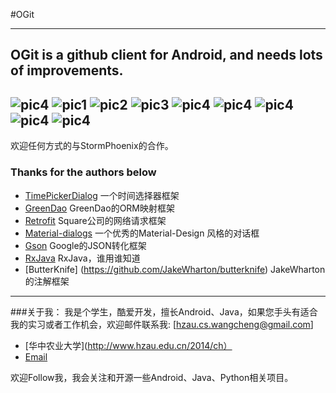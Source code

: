 #OGit

---------------------
OGit is a github client for Android, and needs lots of improvements.
---------------------
![pic4](https://github.com/StormPhoenix/OGit/raw/master/screenshot/device-2017-03-16-154618.png)
![pic1](https://github.com/StormPhoenix/OGit/raw/master/screenshot/device-2017-03-16-153852.png)
![pic2](https://github.com/StormPhoenix/OGit/raw/master/screenshot/device-2017-03-16-154201.png)
![pic3](https://github.com/StormPhoenix/OGit/raw/master/screenshot/device-2017-03-16-154438.png)
![pic4](https://github.com/StormPhoenix/OGit/raw/master/screenshot/device-2017-03-16-154450.png)
![pic4](https://github.com/StormPhoenix/OGit/raw/master/screenshot/device-2017-03-16-154509.png)
![pic4](https://github.com/StormPhoenix/OGit/raw/master/screenshot/device-2017-03-16-162708.png)
![pic4](https://github.com/StormPhoenix/OGit/raw/master/screenshot/device-2017-03-16-162757.png)
![pic4](https://github.com/StormPhoenix/OGit/raw/master/screenshot/device-2017-03-16-162829.png)
---------------------
欢迎任何方式的与StormPhoenix的合作。

### Thanks for the authors below

*	[TimePickerDialog](https://github.com/JZXiang/TimePickerDialog) 一个时间选择器框架
*	[GreenDao](https://github.com/greenrobot/greenDAO) GreenDao的ORM映射框架
* [Retrofit](https://github.com/square/retrofit) Square公司的网络请求框架
* [Material-dialogs](https://github.com/afollestad/material-dialogs) 一个优秀的Material-Design 风格的对话框
*	[Gson](https://github.com/google/gson) Google的JSON转化框架
* [RxJava](https://github.com/ReactiveX/RxJava) RxJava，谁用谁知道
* [ButterKnife] (https://github.com/JakeWharton/butterknife) JakeWharton的注解框架

-------


###关于我：
我是个学生，酷爱开发，擅长Android、Java，如果您手头有适合我的实习或者工作机会，欢迎邮件联系我:  [hzau.cs.wangcheng@gmail.com]

* [华中农业大学](http://www.hzau.edu.cn/2014/ch）
* [Email](hzau.cs.wangcheng@gmail.com)

欢迎Follow我，我会关注和开源一些Android、Java、Python相关项目。

